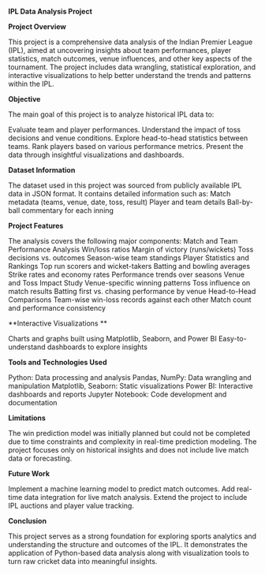 **IPL Data Analysis Project**

**Project Overview**

This project is a comprehensive data analysis of the Indian Premier League (IPL), aimed at uncovering insights about team performances, player statistics, match outcomes, venue influences, and other key aspects of the tournament. The project includes data wrangling, statistical exploration, and interactive visualizations to help better understand the trends and patterns within the IPL.

**Objective**

The main goal of this project is to analyze historical IPL data to:

Evaluate team and player performances.
Understand the impact of toss decisions and venue conditions.
Explore head-to-head statistics between teams.
Rank players based on various performance metrics.
Present the data through insightful visualizations and dashboards.

**Dataset Information**

The dataset used in this project was sourced from publicly available IPL data in JSON format. It contains detailed information such as:
Match metadata (teams, venue, date, toss, result)
Player and team details
Ball-by-ball commentary for each inning

**Project Features**

The analysis covers the following major components:
Match and Team Performance Analysis
Win/loss ratios
Margin of victory (runs/wickets)
Toss decisions vs. outcomes
Season-wise team standings
Player Statistics and Rankings
Top run scorers and wicket-takers
Batting and bowling averages
Strike rates and economy rates
Performance trends over seasons
Venue and Toss Impact Study
Venue-specific winning patterns
Toss influence on match results
Batting first vs. chasing performance by venue
Head-to-Head Comparisons
Team-wise win-loss records against each other
Match count and performance consistency

**Interactive Visualizations
**

Charts and graphs built using Matplotlib, Seaborn, and Power BI
Easy-to-understand dashboards to explore insights

**Tools and Technologies Used**

Python: Data processing and analysis
Pandas, NumPy: Data wrangling and manipulation
Matplotlib, Seaborn: Static visualizations
Power BI: Interactive dashboards and reports
Jupyter Notebook: Code development and documentation

**Limitations**

The win prediction model was initially planned but could not be completed due to time constraints and complexity in real-time prediction modeling.
The project focuses only on historical insights and does not include live match data or forecasting.

**Future Work**

Implement a machine learning model to predict match outcomes.
Add real-time data integration for live match analysis.
Extend the project to include IPL auctions and player value tracking.

**Conclusion**

This project serves as a strong foundation for exploring sports analytics and understanding the structure and outcomes of the IPL. It demonstrates the application of Python-based data analysis along with visualization tools to turn raw cricket data into meaningful insights.
